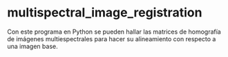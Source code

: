 # multispectral_image_registration
Con este programa en Python se pueden hallar las matrices de homografía de imágenes multiespectrales para hacer su alineamiento con respecto a una imagen base.
